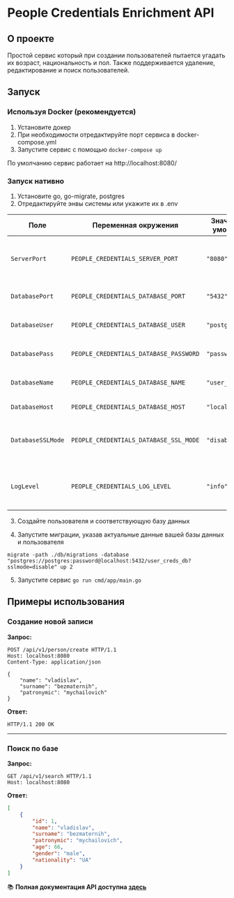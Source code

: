 # People Credentials Enrichment API

## О проекте
Простой сервис который при создании пользователей пытается угадать их возраст, национальность и пол.
Также поддерживается удаление, редактирование и поиск пользователей.

## Запуск
### Используя Docker (рекомендуется)
1. Установите докер
2. При необходимости отредактируйте порт сервиса в docker-compose.yml
3. Запустите сервис с помощью ```docker-compose up```

По умолчанию сервис работает на http://localhost:8080/

### Запуск нативно
1. Установите go, go-migrate, postgres
2. Отредактируйте энвы системы или укажите их в .env
   
| Поле | Переменная окружения | Значение по умолчанию | Описание |
|------|----------------------|------------------------|----------|
| `ServerPort` | `PEOPLE_CREDENTIALS_SERVER_PORT` | `"8080"` | Порт, на котором запускается HTTP-сервер приложения |
| `DatabasePort` | `PEOPLE_CREDENTIALS_DATABASE_PORT` | `"5432"` | Порт PostgreSQL-сервера |
| `DatabaseUser` | `PEOPLE_CREDENTIALS_DATABASE_USER` | `"postgres"` | Имя пользователя базы данных |
| `DatabasePass` | `PEOPLE_CREDENTIALS_DATABASE_PASSWORD` | `"password"` | Пароль пользователя базы данных |
| `DatabaseName` | `PEOPLE_CREDENTIALS_DATABASE_NAME` | `"user_creds_db"` | Название используемой базы данных |
| `DatabaseHost` | `PEOPLE_CREDENTIALS_DATABASE_HOST` | `"localhost"` | Адрес хоста PostgreSQL |
| `DatabaseSSLMode` | `PEOPLE_CREDENTIALS_DATABASE_SSL_MODE` | `"disable"` | Режим использования SSL при подключении к базе данных |
| `LogLevel` | `PEOPLE_CREDENTIALS_LOG_LEVEL` | `"info"` | Уровень логирования (debug, info, warn, error, fatal) |

3. Создайте пользователя и соответствующую базу данных

4. Запустите миграции, указав актуальные данные вашей базы данных и пользователя
```
migrate -path ./db/migrations -database "postgres://postgres:password@localhost:5432/user_creds_db?sslmode=disable" up 2
```

5. Запустите сервис ``` go run cmd/app/main.go ```

## Примеры использования
### Создание новой записи

**Запрос:**

```http
POST /api/v1/person/create HTTP/1.1
Host: localhost:8080
Content-Type: application/json

{
    "name": "vladislav",
    "surname": "bezmaternih",
    "patronymic": "mychailovich"
}
```

**Ответ:**

```http
HTTP/1.1 200 OK
```

---

### Поиск по базе

**Запрос:**

```http
GET /api/v1/search HTTP/1.1
Host: localhost:8080
```

**Ответ:**

```json
[
    {
        "id": 1,
        "name": "vladislav",
        "surname": "bezmaternih",
        "patronymic": "mychailovich",
        "age": 66,
        "gender": "male",
        "nationality": "UA"
    }
]
```

📚 **Полная документация API доступна [здесь](docs/swagger.yaml)**
